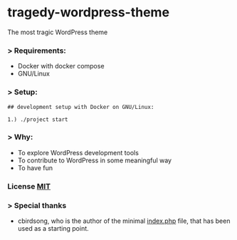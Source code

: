 # tragedy-wordpress-theme

The most tragic WordPress theme

### > Requirements:

* Docker with docker compose
* GNU/Linux

### > Setup:

```
## development setup with Docker on GNU/Linux:

1.) ./project start
```

### > Why:

* To explore WordPress development tools
* To contribute to WordPress in some meaningful way
* To have fun

### License [MIT](https://github.com/aljazmc/tragedy-wordpress-theme/blob/main/LICENSE)


### > Special thanks

* cbirdsong, who is the author of the minimal [index.php](https://github.com/cbirdsong/minimum-viable-wordpress/blob/main/index.php) file, that has been used as a starting point.
